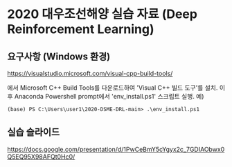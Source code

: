 # 2020 대우조선해양 실습 자료 (Deep Reinforcement Learning)

## 요구사항 (Windows 환경)

https://visualstudio.microsoft.com/visual-cpp-build-tools/

에서 Microsoft C++ Build Tools를 다운로드하여 'Visual C++ 빌드 도구'를 설치. 이후 Anaconda Powershell prompt에서 'env_install.ps1' 스크립트 실행. 예)

```
(base) PS C:\Users\user1\2020-DSME-DRL-main> .\env_install.ps1
```


## 실습 슬라이드

https://docs.google.com/presentation/d/1PwCeBmY5cYgyx2c_7GDIAObwx0Q5EQ95X98AFQt0Hc0/
